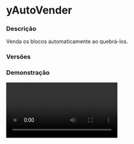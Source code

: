 # yAutoVender
<secondary-label ref="rankup"/>

### Descrição
Venda os blocos automaticamente ao quebrá-los.

### Versões
<secondary-label ref="1.8"/>
<secondary-label ref="1.9"/>
<secondary-label ref="1.12"/>
<secondary-label ref="1.15"/>
<secondary-label ref="1.16"/>
<secondary-label ref="1.17"/>
<secondary-label ref="1.18"/>
<secondary-label ref="1.19"/>
<secondary-label ref="1.20"/>

### Demonstração
<video src="//www.youtube.com/watch?v=4YADjPuJk3w"/>


<chapter title="Comandos" id="commands" collapsible="true">
<code-block lang="plain text">/autovender | 
/autosell - Recarrega a configuração do plugin.</code-block>
</chapter>

<chapter title="Permissões" id="permissions" collapsible="true">
<code-block lang="plain text">yautovender.staff - Permissão para o /autovender</code-block>
</chapter>



## Erros comuns
<primary-label ref="errors"/>

Antes de configurar o plugin, revise os pontos listados aqui para evitar problemas frequentes durante a configuração.

<seealso style="cards">
    <category ref="wrs">
        <a href="yplugins.md"></a>        <a href="https://ystoreplugins.com.br/plugins/detalhes/68-yAutoVender">Site do plugin yAutoVender</a>
    </category>
</seealso>